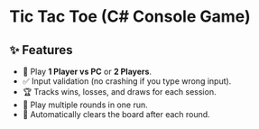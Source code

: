 # Tic Tac Toe (C# Console Game)
## ✨ Features
- 🎲 Play **1 Player vs PC** or **2 Players**.  
- ✅ Input validation (no crashing if you type wrong input).  
- 🏆 Tracks wins, losses, and draws for each session.  
- 🔄 Play multiple rounds in one run.  
- 🧹 Automatically clears the board after each round.  


